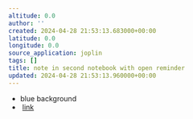 ```yaml
---
altitude: 0.0
author: ''
created: 2024-04-28 21:53:13.683000+00:00
latitude: 0.0
longitude: 0.0
source_application: joplin
tags: []
title: note in second notebook with open reminder
updated: 2024-04-28 21:53:13.960000+00:00
---
```


-   blue background  
-    [link](../My%20Notebook/Sample%20note%20with%20completed%20reminder.md)